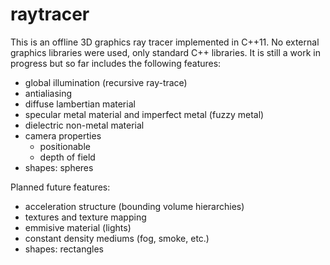# raytracer

This is an offline 3D graphics ray tracer implemented in C++11. No external graphics libraries were used, only standard C++ libraries. It is still a work in progress but so far includes the following features:

- global illumination (recursive ray-trace)
- antialiasing
- diffuse lambertian material
- specular metal material and imperfect metal (fuzzy metal)
- dielectric non-metal material
- camera properties
    - positionable
    - depth of field
- shapes: spheres

Planned future features:

- acceleration structure (bounding volume hierarchies)
- textures and texture mapping
- emmisive material (lights)
- constant density mediums (fog, smoke, etc.)
- shapes: rectangles
